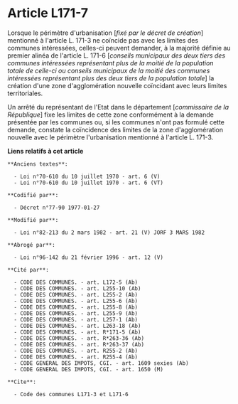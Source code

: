 # Article L171-7

Lorsque le périmètre d'urbanisation [*fixé par le décret de création*] mentionné à l'article L. 171-3 ne coïncide pas avec
les limites des communes intéressées, celles-ci peuvent demander, à la majorité définie au premier alinéa de l'article L.
171-6 [*conseils municipaux des deux tiers des communes intéressées représentant plus de la moitié de la population totale de
celle-ci ou conseils municipaux de la moitié des communes intéressées représentant plus des deux tiers de la population
totale*] la création d'une zone d'agglomération nouvelle coïncidant avec leurs limites territoriales.

Un arrêté du représentant de l'Etat dans le département [*commissaire de la République*] fixe les limites de cette zone
conformément à la demande présentée par les communes ou, si les communes n'ont pas formulé cette demande, constate la
coïncidence des limites de la zone d'agglomération nouvelle avec le périmètre l'urbanisation mentionné à l'article L. 171-3.

**Liens relatifs à cet article**

	**Anciens textes**:

	  - Loi n°70-610 du 10 juillet 1970 - art. 6 (V)
	  - Loi n°70-610 du 10 juillet 1970 - art. 6 (VT)

	**Codifié par**:

	  - Décret n°77-90 1977-01-27

	**Modifié par**:

	  - Loi n°82-213 du 2 mars 1982 - art. 21 (V) JORF 3 MARS 1982

	**Abrogé par**:

	  - Loi n°96-142 du 21 février 1996 - art. 12 (V)

	**Cité par**:

	  - CODE DES COMMUNES. - art. L172-5 (Ab)
	  - CODE DES COMMUNES. - art. L255-10 (Ab)
	  - CODE DES COMMUNES. - art. L255-2 (Ab)
	  - CODE DES COMMUNES. - art. L255-6 (Ab)
	  - CODE DES COMMUNES. - art. L255-8 (Ab)
	  - CODE DES COMMUNES. - art. L255-9 (Ab)
	  - CODE DES COMMUNES. - art. L257-1 (Ab)
	  - CODE DES COMMUNES. - art. L263-18 (Ab)
	  - CODE DES COMMUNES. - art. R*171-5 (Ab)
	  - CODE DES COMMUNES. - art. R*263-36 (Ab)
	  - CODE DES COMMUNES. - art. R*263-37 (Ab)
	  - CODE DES COMMUNES. - art. R255-2 (Ab)
	  - CODE DES COMMUNES. - art. R255-4 (Ab)
	  - CODE GENERAL DES IMPOTS, CGI. - art. 1609 sexies (Ab)
	  - CODE GENERAL DES IMPOTS, CGI. - art. 1650 (M)

	**Cite**:

	  - Code des communes L171-3 et L171-6
